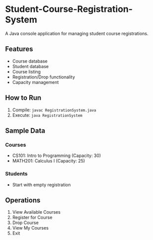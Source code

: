 # Student-Course-Registration-System
A Java console application for managing student course registrations.

## Features
- Course database
- Student database
- Course listing
- Registration/Drop functionality
- Capacity management

## How to Run
1. Compile: `javac RegistrationSystem.java`
2. Execute: `java RegistrationSystem`

## Sample Data
### Courses
- CS101: Intro to Programming (Capacity: 30)
- MATH201: Calculus I (Capacity: 25)

### Students
- Start with empty registration

## Operations
1. View Available Courses
2. Register for Course
3. Drop Course
4. View My Courses
5. Exit
